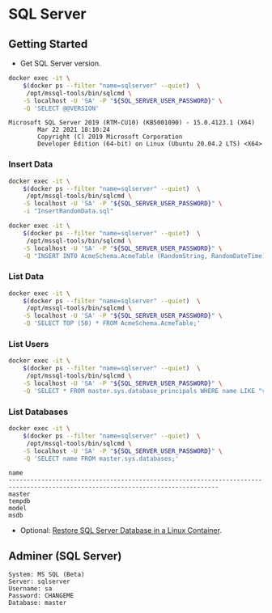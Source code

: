 # SQL Server

## Getting Started

- Get SQL Server version.

```bash
docker exec -it \
    $(docker ps --filter "name=sqlserver" --quiet)  \
     /opt/mssql-tools/bin/sqlcmd \
    -S localhost -U 'SA' -P "${SQL_SERVER_USER_PASSWORD}" \
    -Q 'SELECT @@VERSION'
```

```text
Microsoft SQL Server 2019 (RTM-CU10) (KB5001090) - 15.0.4123.1 (X64)
        Mar 22 2021 18:10:24
        Copyright (C) 2019 Microsoft Corporation
        Developer Edition (64-bit) on Linux (Ubuntu 20.04.2 LTS) <X64>
```

### Insert Data

```bash
docker exec -it \
    $(docker ps --filter "name=sqlserver" --quiet)  \
     /opt/mssql-tools/bin/sqlcmd \
    -S localhost -U 'SA' -P "${SQL_SERVER_USER_PASSWORD}" \
    -i "InsertRandomData.sql"
```

```bash
docker exec -it \
    $(docker ps --filter "name=sqlserver" --quiet)  \
     /opt/mssql-tools/bin/sqlcmd \
    -S localhost -U 'SA' -P "${SQL_SERVER_USER_PASSWORD}" \
    -Q "INSERT INTO AcmeSchema.AcmeTable (RandomString, RandomDateTime) VALUES (N'ABCD1234', N'1970-01-01T00:00:00.00Z');"
```

### List Data

```bash
docker exec -it \
    $(docker ps --filter "name=sqlserver" --quiet)  \
     /opt/mssql-tools/bin/sqlcmd \
    -S localhost -U 'SA' -P "${SQL_SERVER_USER_PASSWORD}" \
    -Q 'SELECT TOP (50) * FROM AcmeSchema.AcmeTable;'
```

### List Users

```bash
docker exec -it \
    $(docker ps --filter "name=sqlserver" --quiet)  \
     /opt/mssql-tools/bin/sqlcmd \
    -S localhost -U 'SA' -P "${SQL_SERVER_USER_PASSWORD}" \
    -Q 'SELECT * FROM master.sys.database_principals WHERE name LIKE "v-root%";'
```

### List Databases

```bash
docker exec -it \
    $(docker ps --filter "name=sqlserver" --quiet)  \
     /opt/mssql-tools/bin/sqlcmd \
    -S localhost -U 'SA' -P "${SQL_SERVER_USER_PASSWORD}" \
    -Q 'SELECT name FROM master.sys.databases;'
```

```text
name
--------------------------------------------------------------------------------------------------------------------------------
master
tempdb
model
msdb
```

- Optional: [Restore SQL Server Database in a Linux Container](https://docs.microsoft.com/en-us/sql/linux/tutorial-restore-backup-in-sql-server-container).

## Adminer (SQL Server)

```text
System: MS SQL (Beta)
Server: sqlserver
Username: sa
Password: CHANGEME
Database: master
```
